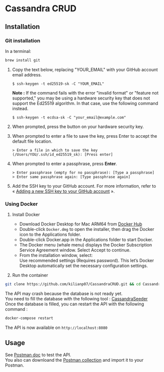 # Cassandra CRUD 
## Installation

### Git installation

In a terminal:
```bash
brew install git
```
1.  Copy the text below, replacing "YOUR_EMAIL" with your GitHub account email address.
    
    ```shell
    $ ssh-keygen -t ed25519-sk -C "YOUR_EMAIL"
    ```
    
    **Note :**  If the command fails with the error "invalid format" or "feature not supported," you may be using a hardware security key that does not support the Ed25519 algorithm. In that case, use the following command instead.
    
    ```shell
    $ ssh-keygen -t ecdsa-sk -C "your_email@example.com"
    ```
    
2.  When prompted, press the button on your hardware security key.
    
3.  When prompted to enter a file to save the key, press Enter to accept the default file location.
    
    ```shell
    > Enter a file in which to save the key (/Users/YOU/.ssh/id_ed25519_sk): [Press enter]
    ```
    
4.  When prompted to enter a passphrase, press **Enter**.
    
    ```shell
    > Enter passphrase (empty for no passphrase): [Type a passphrase]
    > Enter same passphrase again: [Type passphrase again]
    ```
    
5.  Add the SSH key to your GitHub account. For more information, refer to « [Adding a new SSH key to your GitHub account](https://docs.github.com/fr/authentication/connecting-to-github-with-ssh/adding-a-new-ssh-key-to-your-github-account) ».


### Using Docker
1. Install Docker
    * Download Docker Desktop for Mac ARM64 from [Docker Hub](https://desktop.docker.com/mac/main/arm64/Docker.dmg?utm_source=docker&utm_medium=webreferral&utm_campaign=docs-driven-download-mac-arm64)
    * Double-click `Docker.dmg` to open the installer, then drag the Docker icon to the Applications folder.
    * Double-click Docker.app in the Applications folder to start Docker.
    * The Docker menu (whale menu) displays the Docker Subscription Service Agreement window. Select Accept to continue.
    * From the installation window, select: \
    Use recommended settings (Requires password). This let’s Docker Desktop automatically set the necessary configuration settings.

2. Run the container
```bash
git clone https://github.com/kilianp07/CassandraCRUD.git && cd CassandraCRUD && docker-compose up 
```

The API may crash because the database is not ready yet. \
You need to fill the database with the following tool : [CassandraSeeder](https://github.com/kilianp07/CassandraSeeder.git) \
Once the database is filled, you can restart the API with the following command : 
```bash
docker-compose restart
```

The API is now available on `http://localhost:8080`


## Usage
See [Postman doc](./postman.md) to test the API. \
You also can downloand the [Postman collection](./postman.json) and import it to your Postman.